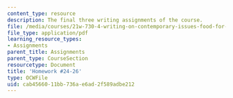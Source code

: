 ```yaml
---
content_type: resource
description: The final three writing assignments of the course.
file: /media/courses/21w-730-4-writing-on-contemporary-issues-food-for-thought-writing-and-reading-about-the-cultures-of-food-fall-2008/cab4566011bb736ae6ad2f589adbe212_hw_24_26.pdf
file_type: application/pdf
learning_resource_types:
- Assignments
parent_title: Assignments
parent_type: CourseSection
resourcetype: Document
title: 'Homework #24-26'
type: OCWFile
uid: cab45660-11bb-736a-e6ad-2f589adbe212
---
```

